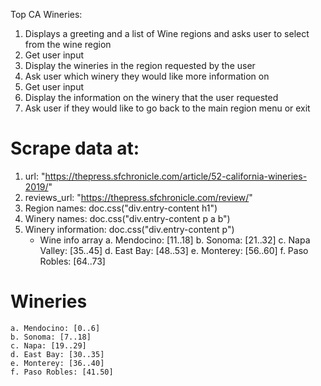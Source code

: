 Top CA Wineries:

1. Displays a greeting and a list of Wine regions and asks user to select from the wine region
2. Get user input
3. Display the wineries in the region requested by the user
4. Ask user which winery they would like more information on
5. Get user input
6. Display the information on the winery that the user requested
5. Ask user if they would like to go back to the main region menu or exit

# Scrape data at:
1. url: "https://thepress.sfchronicle.com/article/52-california-wineries-2019/"
2. reviews_url: "https://thepress.sfchronicle.com/review/"
3. Region names: doc.css("div.entry-content h1")
4. Winery names: doc.css("div.entry-content p a b")
5. Winery information: doc.css("div.entry-content p") 
    - Wine info array
    a. Mendocino: [11..18]
    b. Sonoma: [21..32]
    c. Napa Valley: [35..45]
    d. East Bay: [48..53]
    e. Monterey: [56..60]
    f. Paso Robles: [64..73]

# Wineries
    a. Mendocino: [0..6]
    b. Sonoma: [7..18]
    c. Napa: [19..29]
    d. East Bay: [30..35]
    e. Monterey: [36..40]
    f. Paso Robles: [41.50]

